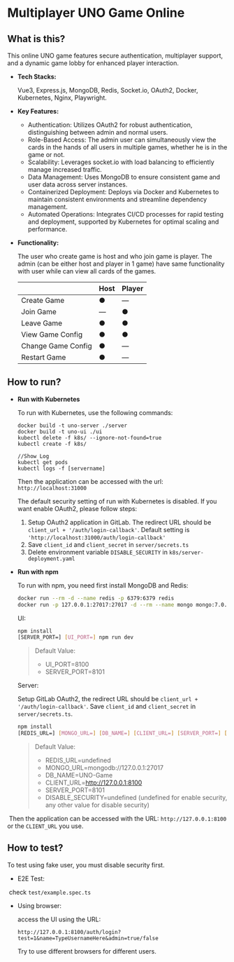# Multiplayer UNO Game Online

## What is this?

This online UNO game features secure authentication, multiplayer support, and a dynamic game lobby for enhanced player interaction.

* **Tech Stacks:**

  Vue3, Express.js, MongoDB, Redis, Socket.io, OAuth2, Docker, Kubernetes, Nginx, Playwright.

* **Key Features:**
  
  * Authentication: Utilizes OAuth2 for robust authentication, distinguishing between admin and normal users.
  * Role-Based Access: The admin user can simultaneously view the cards in the hands of all users in multiple games, whether he is in the game or not.
  * Scalability: Leverages socket.io with load balancing to efficiently manage increased traffic.
  * Data Management: Uses MongoDB to ensure consistent game and user data across server instances.
  * Containerized Deployment: Deploys via Docker and Kubernetes to maintain consistent environments and streamline dependency management.
  * Automated Operations: Integrates CI/CD processes for rapid testing and deployment, supported by Kubernetes for optimal scaling and performance.


* **Functionality:**

  The user who create game is host and who join game is player. The admin (can be either host and player in 1 game) have same functionality with user while can view all cards of the games.

  |                    | Host | Player |
  | ------------------ | ---- | ------ |
  | Create Game        | ●    | —      |
  | Join Game          | —    | ●      |
  | Leave Game         | ●    | ●      |
  | View Game Config   | ●    | ●      |
  | Change Game Config | ●    | —      |
  | Restart Game       | ●    | —      |

## How to run?

* **Run with Kubernetes**

  To run with Kubernetes, use the following commands:

  ```shell
  docker build -t uno-server ./server
  docker build -t uno-ui ./ui
  kubectl delete -f k8s/ --ignore-not-found=true
  kubectl create -f k8s/

  //Show Log
  kubectl get pods
  kubectl logs -f [servername]
  ```

  Then the application can be accessed with the url: `http://localhost:31000`

  The default security setting of run with Kubernetes is disabled. If you want enable OAuth2, please follow steps:

  1. Setup OAuth2 application in GitLab. The redirect URL should be `client_url + '/auth/login-callback'`. Default setting is `'http://localhost:31000/auth/login-callback'`
  2. Save `client_id` and `client_secret` in `server/secrets.ts`
  3. Delete environment variable `DISABLE_SECURITY` in `k8s/server-deployment.yaml`

* **Run with npm**

  To run with npm, you need first install MongoDB and Redis:

  ```bash
  docker run --rm -d --name redis -p 6379:6379 redis
  docker run -p 127.0.0.1:27017:27017 -d --rm --name mongo mongo:7.0.5
  ```

  UI:

  ```bash
  npm install
  [SERVER_PORT=] [UI_PORT=] npm run dev 
  ```

  > Default Value: 
  >
  > * UI_PORT=8100
  > * SERVER_PORT=8101

  Server:

  Setup GitLab OAuth2, the redirect URL should be `client_url + '/auth/login-callback'`. Save `client_id` and `client_secret` in `server/secrets.ts`. 

  ```bash
  npm install
  [REDIS_URL=] [MONGO_URL=] [DB_NAME=] [CLIENT_URL=] [SERVER_PORT=] [DISABLE_SECURITY=] npm start
  ```

  > Default Value:
  >
  > * REDIS_URL=undefined
  > * MONGO_URL=mongodb://127.0.0.1:27017
  > * DB_NAME=UNO-Game
  > * CLIENT_URL=http://127.0.0.1:8100
  > * SERVER_PORT=8101
  > * DISABLE_SECURITY=undefined (undefined for enable security, any other value for disable security)

​	Then the application can be accessed with the URL: `http://127.0.0.1:8100` or the `CLIENT_URL` you use.

## How to test?

To test using fake user, you must disable security first.

* E2E Test:

​	check `test/example.spec.ts` 

* Using browser:

  access the UI using the URL:

  ```
  http://127.0.0.1:8100/auth/login?test=1&name=TypeUsernameHere&admin=true/false
  ```

  Try to use different browsers for different users.
